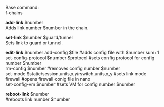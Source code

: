 Base command:  
f-chains  


**add-link** $number  
Adds link number $number in the chain.  

**set-link** $number $guard/tunnel  
Sets link to guard or tunnel.  

**edit-link** $number 
    add-config  $file                                           #adds config file with $number sum+1  
    set-config-protocol $number $protocol                       #sets config protocol for config number $number      
    rm-config $number                                           #removes config number $number  
    set-mode $static/session,units,x,y/rswitch,units,x,y        #sets link mode  
    firewall                                                    #opens firewall conig file in nano  
    set-config-vm $number                                       #sets VM for config number $number  
    
**reboot-link** $number  
#reboots link number $number  




    
    


    








